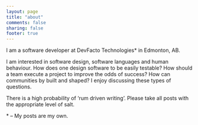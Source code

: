 ```yaml
---
layout: page
title: "about"
comments: false
sharing: false
footer: true
---
```

I am a software developer at DevFacto Technologies\* in Edmonton, AB.

I am interested in software design, software languages and human behaviour. How does one design software to be easily testable? How should a team execute a project to improve the odds of success? How can communities by built and shaped? I enjoy discussing these types of questions.

There is a high probability of ‘rum driven writing’. Please take all posts with the appropriate level of salt.

\* – My posts are my own.
